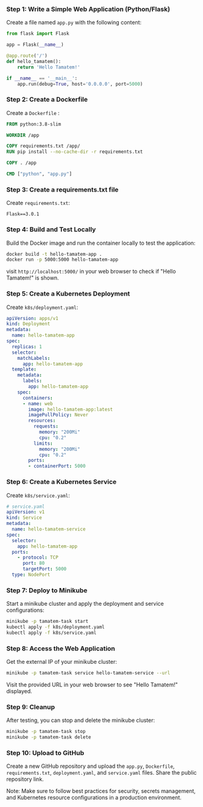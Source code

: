
### Step 1: Write a Simple Web Application (Python/Flask)

Create a file named `app.py` with the following content:

```python
from flask import Flask

app = Flask(__name__)

@app.route('/')
def hello_tamatem():
    return 'Hello Tamatem!'

if __name__ == '__main__':
    app.run(debug=True, host='0.0.0.0', port=5000)
```

### Step 2: Create a Dockerfile

Create a `Dockerfile` :

```Dockerfile
FROM python:3.8-slim

WORKDIR /app

COPY requirements.txt /app/
RUN pip install --no-cache-dir -r requirements.txt

COPY . /app

CMD ["python", "app.py"]
```

### Step 3: Create a requirements.txt file

Create  `requirements.txt`:

```plaintext
Flask==3.0.1
```

### Step 4: Build and Test Locally

Build the Docker image and run the container locally to test the application:

```bash
docker build -t hello-tamatem-app .
docker run -p 5000:5000 hello-tamatem-app
```

visit `http://localhost:5000/` in your web browser to check if "Hello Tamatem!" is shown.

### Step 5: Create a Kubernetes Deployment

Create `k8s/deployment.yaml`:

```yaml
apiVersion: apps/v1
kind: Deployment
metadata:
  name: hello-tamatem-app
spec:
  replicas: 1
  selector:
    matchLabels:
      app: hello-tamatem-app
  template:
    metadata:
      labels:
        app: hello-tamatem-app
    spec:
      containers:
      - name: web
        image: hello-tamatem-app:latest
        imagePullPolicy: Never
        resources:
          requests:
            memory: "200Mi"
            cpu: "0.2"
          limits:
            memory: "200Mi"
            cpu: "0.2"
        ports:
        - containerPort: 5000
```

### Step 6: Create a Kubernetes Service

Create `k8s/service.yaml`:

```yaml
# service.yaml
apiVersion: v1
kind: Service
metadata:
  name: hello-tamatem-service
spec:
  selector:
    app: hello-tamatem-app
  ports:
    - protocol: TCP
      port: 80
      targetPort: 5000
  type: NodePort
```

### Step 7: Deploy to Minikube

Start a minikube cluster and apply the deployment and service configurations:

```bash
minikube -p tamatem-task start
kubectl apply -f k8s/deployment.yaml
kubectl apply -f k8s/service.yaml
```

### Step 8: Access the Web Application

Get the external IP of your minikube cluster:

```bash
minikube -p tamatem-task service hello-tamatem-service --url
```

Visit the provided URL in your web browser to see "Hello Tamatem!" displayed.

### Step 9: Cleanup

After testing, you can stop and delete the minikube cluster:

```bash
minikube -p tamatem-task stop
minikube -p tamatem-task delete
```

### Step 10: Upload to GitHub

Create a new GitHub repository and upload the `app.py`, `Dockerfile`, `requirements.txt`, `deployment.yaml`, and `service.yaml` files. Share the public repository link.

Note: Make sure to follow best practices for security, secrets management, and Kubernetes resource configurations in a production environment.